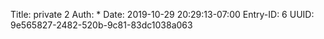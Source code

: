 Title: private 2
Auth: *
Date: 2019-10-29 20:29:13-07:00
Entry-ID: 6
UUID: 9e565827-2482-520b-9c81-83dc1038a063

